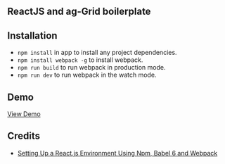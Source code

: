 ## ReactJS and ag-Grid boilerplate

## Installation

* `npm install` in app to install any project dependencies.
* `npm install webpack -g` to install webpack.
* `npm run build` to run webpack in production mode.
* `npm run dev` to run webpack in the watch mode.

## Demo

[View Demo](https://willhalling.github.io/react-ag-grid-boilerplate/src/client/index.html)

## Credits
* [Setting Up a React.js Environment Using Npm, Babel 6 and Webpack](https://www.codementor.io/tamizhvendan/beginner-guide-setup-reactjs-environment-npm-babel-6-webpack-du107r9zr)